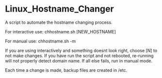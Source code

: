 # Linux_Hostname_Changer
A script to automate the hostname changing process.

For interactive use:
chhostname.sh [NEW_HOSTNAME]

For manual use:
chhostname.sh -m

If you are using interactively and something doesnt look right, choose [N] to not make changes.  If you have run the script and not rebooted, re-running will not properly detect domain name.  If all else fails, run in manual mode.

Each time a change is made, backup files are created in /etc.

